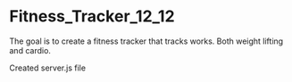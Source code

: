 # Fitness_Tracker_12_12

The goal is to create a fitness tracker that tracks works. Both weight lifting and cardio.

Created server.js file